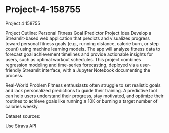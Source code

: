 # Project-4-158755
Project 4 158755

Project Outline: Personal Fitness Goal Predictor
Project Idea
Develop a Streamlit-based web application that predicts and visualizes progress toward personal fitness goals (e.g., running distance, calorie burn, or step count) using machine learning models. The app will analyze fitness data to forecast goal achievement timelines and provide actionable insights for users, such as optimal workout schedules. This project combines regression modeling and time-series forecasting, deployed via a user-friendly Streamlit interface, with a Jupyter Notebook documenting the process.

Real-World Problem
Fitness enthusiasts often struggle to set realistic goals and lack personalized predictions to guide their training. A predictive tool can help users understand their progress, stay motivated, and optimize their routines to achieve goals like running a 10K or burning a target number of calories weekly.

Dataset sources:

Use Strava API

